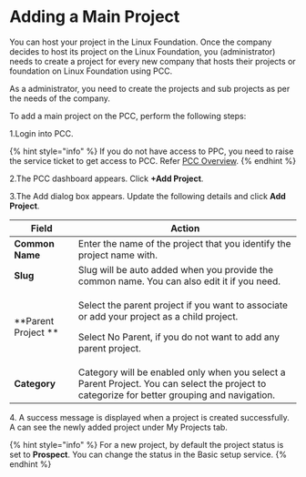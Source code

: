 # Adding a Main Project

You can host your project in the Linux Foundation. Once the company decides to host its project on the Linux Foundation, you (administrator) needs to create a project for every new company that hosts their projects or foundation on Linux Foundation using PCC. 

As a administrator, you need to create the projects and sub projects as per the needs of the company.

To add a main project on the PCC, perform the following steps:

1.Login into PCC.

{% hint style="info" %}
If you do not have access to PPC, you need to raise the service ticket to get access to PCC. Refer [PCC Overview](broken-reference). 
{% endhint %}

2.The PCC dashboard appears. Click **+Add Project**.

3.The Add dialog box appears. Update the following details and click **Add Project**.

| **Field**           | **Action**                                                                                                                                                                      |
| ------------------- | ------------------------------------------------------------------------------------------------------------------------------------------------------------------------------- |
| **Common Name**     | Enter the name of the project that you identify the project name with.                                                                                                          |
| **Slug**            | Slug will be auto added when you provide the common name. You can also edit it if you need.                                                                                     |
| **Parent Project ** | <p>Select the parent project if you want to associate or add your project as a child project. </p><p></p><p>Select No Parent, if you do not want to add any parent project.</p> |
| **Category**        | Category will be enabled only when you select a Parent Project. You can select the project to categorize for better grouping and navigation.                                    |

 

4\. A success message is displayed when a project is created successfully. A can see the newly added project under My Projects tab. 

{% hint style="info" %}
For a new project, by default the project status is set to **Prospect**. You can change the status in the Basic setup service. 
{% endhint %}

​
